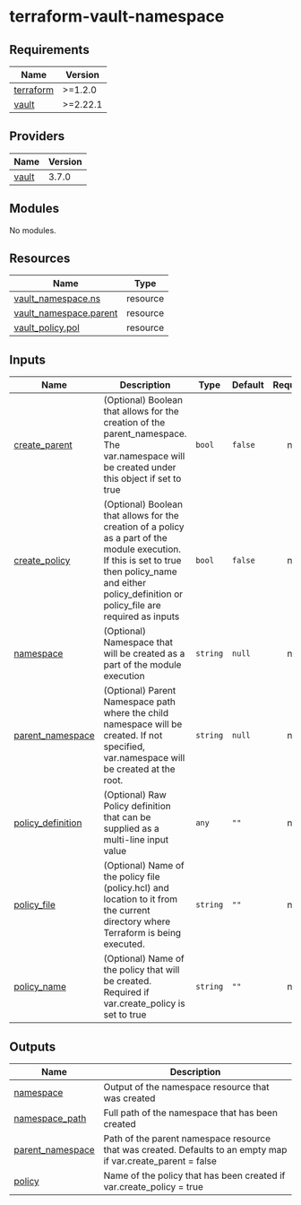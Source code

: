 # terraform-vault-namespace

<!-- BEGINNING OF PRE-COMMIT-TERRAFORM DOCS HOOK -->
## Requirements

| Name | Version |
|------|---------|
| <a name="requirement_terraform"></a> [terraform](#requirement\_terraform) | >=1.2.0 |
| <a name="requirement_vault"></a> [vault](#requirement\_vault) | >=2.22.1 |

## Providers

| Name | Version |
|------|---------|
| <a name="provider_vault"></a> [vault](#provider\_vault) | 3.7.0 |

## Modules

No modules.

## Resources

| Name | Type |
|------|------|
| [vault_namespace.ns](https://registry.terraform.io/providers/hashicorp/vault/latest/docs/resources/namespace) | resource |
| [vault_namespace.parent](https://registry.terraform.io/providers/hashicorp/vault/latest/docs/resources/namespace) | resource |
| [vault_policy.pol](https://registry.terraform.io/providers/hashicorp/vault/latest/docs/resources/policy) | resource |

## Inputs

| Name | Description | Type | Default | Required |
|------|-------------|------|---------|:--------:|
| <a name="input_create_parent"></a> [create\_parent](#input\_create\_parent) | (Optional) Boolean that allows for the creation of the parent\_namespace. The var.namespace will be created under this object if set to true | `bool` | `false` | no |
| <a name="input_create_policy"></a> [create\_policy](#input\_create\_policy) | (Optional) Boolean that allows for the creation of a policy as a part of the module execution. If this is set to true then policy\_name and either policy\_definition or policy\_file are required as inputs | `bool` | `false` | no |
| <a name="input_namespace"></a> [namespace](#input\_namespace) | (Optional) Namespace that will be created as a part of the module execution | `string` | `null` | no |
| <a name="input_parent_namespace"></a> [parent\_namespace](#input\_parent\_namespace) | (Optional) Parent Namespace path where the child namespace will be created. If not specified, var.namespace will be created at the root. | `string` | `null` | no |
| <a name="input_policy_definition"></a> [policy\_definition](#input\_policy\_definition) | (Optional) Raw Policy definition that can be supplied as a multi-line input value | `any` | `""` | no |
| <a name="input_policy_file"></a> [policy\_file](#input\_policy\_file) | (Optional) Name of the policy file (policy.hcl) and location to it from the current directory where Terraform is being executed. | `string` | `""` | no |
| <a name="input_policy_name"></a> [policy\_name](#input\_policy\_name) | (Optional) Name of the policy that will be created. Required if var.create\_policy is set to true | `string` | `""` | no |

## Outputs

| Name | Description |
|------|-------------|
| <a name="output_namespace"></a> [namespace](#output\_namespace) | Output of the namespace resource that was created |
| <a name="output_namespace_path"></a> [namespace\_path](#output\_namespace\_path) | Full path of the namespace that has been created |
| <a name="output_parent_namespace"></a> [parent\_namespace](#output\_parent\_namespace) | Path of the parent namespace resource that was created. Defaults to an empty map if var.create\_parent = false |
| <a name="output_policy"></a> [policy](#output\_policy) | Name of the policy that has been created if var.create\_policy = true |
<!-- END OF PRE-COMMIT-TERRAFORM DOCS HOOK -->
